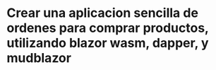 # Crear una aplicacion sencilla de ordenes para comprar productos, utilizando blazor wasm, dapper, y mudblazor
